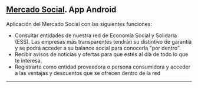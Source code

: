 ## [Mercado Social](https://madrid.mercadosocial.net/). App Android

Aplicación del Mercado Social con las siguientes funciones:

- Consultar entidades de nuestra red de Economía Social y Solidaria (ESS). Las empresas más transparentes tendrán su distintivo de garantía y se podrá acceder a su balance social para conocerla "por dentro".
- Recibir avisos de noticias y ofertas para que estés al día de todo lo que te interesa.
- Registrarte como entidad proveedora o persona consumidora y acceder a las ventajas y descuentos que se ofrecen dentro de la red

---

